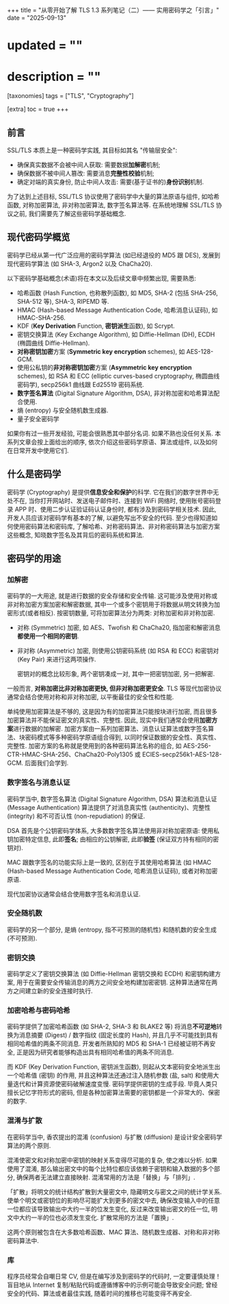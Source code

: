 +++
title = "从零开始了解 TLS 1.3 系列笔记（二）—— 实用密码学之「引言」"
date = "2025-09-13"
# updated = ""
# description = ""

[taxonomies]
tags = ["TLS", "Cryptography"]

[extra]
toc = true
+++

## 前言

SSL/TLS 本质上是一种密码学实践, 其目标如其名 "传输层安全":

- 确保真实数据不会被中间人获取: 需要数据**加解密**机制;
- 确保数据不被中间人篡改: 需要消息**完整性校验**机制;
- 确定对端的真实身份, 防止中间人攻击: 需要(基于证书的)**身份识别**机制.

为了达到上述目标, SSL/TLS 协议使用了密码学中大量的算法原语与组件, 如哈希函数, 对称加密算法, 非对称加密算法, 数字签名算法等.
在系统地理解 SSL/TLS 协议之前, 我们需要先了解这些密码学基础概念.

## 现代密码学概览

密码学已经从第一代广泛应用的密码学算法 (如已经退役的 MD5 跟 DES), 发展到现代密码学算法 (如 SHA-3, Argon2 以及 ChaCha20).

以下密码学基础概念(术语)将在本文以及后续文章中频繁出现, 需要熟悉:

- 哈希函数 (Hash Function, 也称散列函数), 如 MD5, SHA-2 (包括 SHA-256, SHA-512 等), SHA-3, RIPEMD 等.
- HMAC (Hash-based Message Authentication Code, 哈希消息认证码), 如 HMAC-SHA-256.
- KDF (**Key Derivation** Function, **密钥派生**函数), 如 Scrypt.
- 密钥交换算法 (Key Exchange Algorithm), 如 Diffie-Hellman (DH), ECDH (椭圆曲线 Diffie-Hellman).
- **对称密钥加密**方案 (**Symmetric key encryption** schemes), 如 AES-128-GCM.
- 使用公私钥的**非对称密钥加密**方案 (**Asymmetric key encryption** schemes), 如 RSA 和 ECC (elliptic curves-based cryptography, 椭圆曲线密码学), secp256k1 曲线跟 Ed25519 密码系统.
- **数字签名算法** (Digital Signature Algorithm, DSA), 非对称加密和哈希算法配合使用.
- 熵 (entropy) 与安全随机数生成器.
- 量子安全密码学

如果你有过一些开发经验, 可能会很熟悉其中部分名词. 如果不熟也没任何关系. 本系列文章会按上面给出的顺序, 依次介绍这些密码学原语、算法或组件, 以及如何在日常开发中使用它们.

## 什么是密码学

密码学 (Cryptography) 是提供**信息安全和保护**的科学. 它在我们的数字世界中无处不在, 当你打开网站时、发送电子邮件时、连接到 WiFi 网络时, 使用账号密码登录 APP 时、使用二步认证验证码认证身份时, 都有涉及到密码学相关技术.
因此, 开发人员应该对密码学有基本的了解, 以避免写出不安全的代码. 至少也得知道如何使用密码算法和密码库, 了解哈希、对称密码算法、非对称密码算法与加密方案这些概念, 知晓数字签名及其背后的密码系统和算法.

## 密码学的用途

### 加解密

密码学的一大用途, 就是进行数据的安全存储和安全传输. 这可能涉及使用对称或非对称加密方案加密和解密数据, 其中一个或多个密钥用于将数据从明文转换为加密形式(或者相反).
按密钥数量, 可将加密算法分为两类: 对称加密和非对称加密.

- 对称 (Symmetric) 加密, 如 AES、Twofish 和 ChaCha20, 指加密和解密消息**都使用一个相同的密钥**.
- 非对称 (Asymmetric) 加密, 则使用公钥密码系统 (如 RSA 和 ECC) 和密钥对 (Key Pair) 来进行这两项操作.

  密钥对的概念比较形象, 两个密钥凑成一对, 其中一把密钥加密, 另一把解密.

一般而言, **对称加密比非对称加密更快, 但非对称加密更安全**. TLS 等现代加密协议通常会结合使用对称和非对称加密, 以平衡最佳的安全性和性能.

单纯使用加密算法是不够的, 这是因为有的加密算法只能按块进行加密, 而且很多加密算法并不能保证密文的真实性、完整性.
因此, 现实中我们通常会使用**加密方案**进行数据的加解密.
加密方案由一系列加密算法、消息认证算法或数字签名算法、块密码模式等多种密码学原语组合得到, 以同时保证数据的安全性、真实性、完整性.
加密方案的名称就是使用到的各种密码算法名称的组合, 如 AES-256-CTR-HMAC-SHA-256、ChaCha20-Poly1305 或 ECIES-secp256k1-AES-128-GCM. 后面我们会学到.

### 数字签名与消息认证

密码学当中, 数字签名算法 (Digital Signature Algorithm, DSA) 算法和消息认证 (Message Authentication) 算法提供了对消息真实性 (authenticity)、完整性 (integrity) 和不可否认性 (non-repudiation) 的保证.

DSA 首先是个公钥密码学体系, 大多数数字签名算法使用非对称加密原语: 使用私钥加密特定信息, 此即**签名**; 由相应的公钥解密, 此即**验签** (保证双方持有相同的密钥对).

MAC 跟数字签名的功能实际上是一致的, 区别在于其使用哈希算法 (如 HMAC (Hash-based Message Authentication Code, 哈希消息认证码), 或者对称加密原语.

现代加密协议通常会结合使用数字签名和消息认证.

### 安全随机数

密码学的另一个部分, 是熵 (entropy, 指不可预测的随机性) 和随机数的安全生成 (不可预测).

### 密钥交换

密码学定义了密钥交换算法 (如 Diffie-Hellman 密钥交换和 ECDH) 和密钥构建方案, 用于在需要安全传输消息的两方之间安全地构建加密密钥. 这种算法通常在两方之间建立新的安全连接时执行.

### 加密哈希与密码哈希

密码学提供了加密哈希函数 (如 SHA-2, SHA-3 和 BLAKE2 等) 将消息**不可逆地**转换为消息摘要 (Digest) / 数字指纹 (固定长度的 Hash), 并且几乎不可能找到具有相同哈希值的两条不同消息.
开发者所熟知的 MD5 和 SHA-1 已经被证明不再安全, 正是因为研究者能够构造出具有相同哈希值的两条不同消息.

而 KDF (Key Derivation Function, 密钥派生函数), 则起从文本密码安全地派生出一个哈希值 (密钥) 的作用, 并且这种算法还通过注入随机参数 (盐, salt) 和使用大量迭代和计算资源使密码破解速度变慢.
密码学提供密钥的生成手段. 毕竟人类只擅长记忆字符形式的密码, 但是各种加密算法需要的密钥都是一个非常大的、保密的数字.

### 混淆与扩散

在密码学当中, 香农提出的混淆 (confusion) 与扩散 (diffusion) 是设计安全密码学算法的两个原则.

混淆使密文和对称加密中密钥的映射关系变得尽可能的复杂, 使之难以分析. 如果使用了混淆, 那么输出密文中的每个比特位都应该依赖于密钥和输入数据的多个部分, 确保两者无法建立直接映射.  混淆常用的方法是「替换」与「排列」.

「扩散」将明文的统计结构扩散到大量密文中, 隐藏明文与密文之间的统计学关系. 使单个明文或密钥位的影响尽可能扩大到更多的密文中去, 确保改变输入中的任意一位都应该导致输出中大约一半的位发生变化, 反过来改变输出密文的任一位, 明文中大约一半的位也必须发生变化. 扩散常用的方法是「置换」.

这两个原则被包含在大多数哈希函数、MAC 算法、随机数生成器、对称和非对称密码算法中.

### 库

程序员经常会自嘲日常 CV, 但是在编写涉及到密码学的代码时, 一定要谨慎处理！盲目地从 Internet 复制/粘贴代码或遵循博客中的示例可能会导致安全问题; 曾经安全的代码、算法或者最佳实践, 随着时间的推移也可能变得不再安全.
